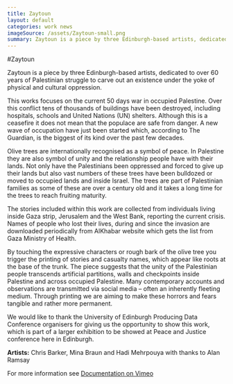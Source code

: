 ```yaml
---
title: Zaytoun
layout: default
categories: work news
imageSource: /assets/Zaytoun-small.png
summary: Zaytoun is a piece by three Edinburgh-based artists, dedicated to over 60 years of Palestinian struggle to carve out an existence under the yoke of physical and cultural oppression.
---
```


#Zaytoun

Zaytoun is a piece by three Edinburgh-based artists, dedicated to over 60 years of Palestinian struggle to carve out an existence under the yoke of physical and cultural oppression.

This works focuses on the current 50 days war in occupied Palestine. Over this conflict tens of thousands of buildings have been destroyed, including hospitals, schools and United Nations (UN) shelters. Although this is a ceasefire it does not mean that the populace are safe from danger. A new wave of occupation have just been started which, according to The Guardian, is the biggest of its kind over the past few decades.

Olive trees are internationally recognised as a symbol of peace. In Palestine they are also symbol of unity and the relationship people have with their lands. Not only have the Palestinians been oppressed and forced to give up their lands but also vast numbers of these trees have been bulldozed or moved to occupied lands and inside Israel. The trees are part of Palestinian families as some of these are over a century old and it takes a long time for the trees to reach fruiting maturity.

The stories included within this work are collected from individuals living inside Gaza strip, Jerusalem and the West Bank, reporting the current crisis. Names of people who lost their lives, during and since the invasion are downloaded periodically from AlKhabar website which gets the list from Gaza Ministry of Health.

By touching the expressive characters or rough bark of the olive tree you trigger the printing of stories and casualty names, which appear like roots at the base of the trunk. The piece suggests that the unity of the Palestinian people transcends artificial partitions, walls and checkpoints inside Palestine and across occupied Palestine. Many contemporary accounts and observations are transmitted via social media – often an inherently fleeting medium. Through printing we are aiming to make these horrors and fears tangible and rather more permanent.

We would like to thank the University of Edinburgh Producing Data Conference organisers for giving us the opportunity to show this work, which is part of a larger exhibition to be showed at Peace and Justice conference here in Edinburgh.

**Artists:** Chris Barker, Mina Braun and Hadi Mehrpouya with thanks to Alan Ramsay

For more information see [Documentation on Vimeo](https://vimeo.com/105133652)

